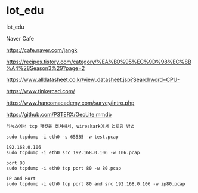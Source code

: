# Iot_edu
Iot_edu

Naver Cafe

https://cafe.naver.com/jangk

https://recipes.tistory.com/category/%EA%B0%95%EC%9D%98%EC%8B%A4%28Season3%29?page=2

https://www.alldatasheet.co.kr/view_datasheet.jsp?Searchword=CPU-

https://www.tinkercad.com/

https://www.hancomacademy.com/survey/intro.php

https://github.com/P3TERX/GeoLite.mmdb


    리눅스에서 tcp 패킷을 캡쳐해서, wireskark에서 업로딩 방법

    sudo tcpdump -i eth0 -s 65535 -w test.pcap

    192.168.0.106
    sudo tcpdump -i eth0 src 192.168.0.106 -w 106.pcap
    
    port 80
    sudo tcpdump -i eth0 tcp port 80 -w 80.pcap
    
    IP and Port    
    sudo tcpdump -i eth0 tcp port 80 and src 192.168.0.106 -w ip80.pcap





